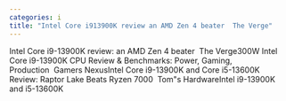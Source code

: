 ```yaml
---
categories: i
title: "Intel Core i913900K review an AMD Zen 4 beater  The Verge"
---
```

Intel Core i9-13900K review: an AMD Zen 4 beater&nbsp;&nbsp;The Verge300W Intel Core i9-13900K CPU Review & Benchmarks: Power, Gaming, Production&nbsp;&nbsp;Gamers NexusIntel Core i9-13900K and Core i5-13600K Review: Raptor Lake Beats Ryzen 7000&nbsp;&nbsp;Tom"s HardwareIntel i9-13900K and i5-13600K